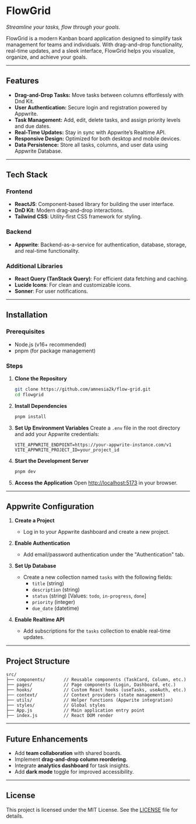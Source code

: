 # FlowGrid

_Streamline your tasks, flow through your goals._

FlowGrid is a modern Kanban board application designed to simplify task management for teams and individuals. With drag-and-drop functionality, real-time updates, and a sleek interface, FlowGrid helps you visualize, organize, and achieve your goals.

---

## Features

- **Drag-and-Drop Tasks:** Move tasks between columns effortlessly with Dnd Kit.
- **User Authentication:** Secure login and registration powered by Appwrite.
- **Task Management:** Add, edit, delete tasks, and assign priority levels and due dates.
- **Real-Time Updates:** Stay in sync with Appwrite’s Realtime API.
- **Responsive Design:** Optimized for both desktop and mobile devices.
- **Data Persistence:** Store all tasks, columns, and user data using Appwrite Database.

---

## Tech Stack

### Frontend

- **ReactJS**: Component-based library for building the user interface.
- **DnD Kit**: Modern drag-and-drop interactions.
- **Tailwind CSS**: Utility-first CSS framework for styling.

### Backend

- **Appwrite**: Backend-as-a-service for authentication, database, storage, and real-time functionality.

### Additional Libraries

- **React Query (TanStack Query)**: For efficient data fetching and caching.
- **Lucide Icons**: For clean and customizable icons.
- **Sonner**: For user notifications.

---

## Installation

### Prerequisites

- Node.js (v16+ recommended)
- pnpm (for package management)
<!-- - Appwrite instance set up (can be local or hosted) -->

### Steps

1. **Clone the Repository**

   ```bash
   git clone https://github.com/amnesia2k/flow-grid.git
   cd flowgrid
   ```

2. **Install Dependencies**

   ```bash
   pnpm install
   ```

3. **Set Up Environment Variables** Create a `.env` file in the root directory and add your Appwrite credentials:

   ```env
   VITE_APPWRITE_ENDPOINT=https://your-appwrite-instance.com/v1
   VITE_APPWRITE_PROJECT_ID=your_project_id
   ```

4. **Start the Development Server**

   ```bash
   pnpm dev
   ```

5. **Access the Application** Open [http://localhost:5173](http://localhost:5173) in your browser.

---

## Appwrite Configuration

1. **Create a Project**

   - Log in to your Appwrite dashboard and create a new project.

2. **Enable Authentication**

   - Add email/password authentication under the "Authentication" tab.

3. **Set Up Database**

   - Create a new collection named `tasks` with the following fields:
     - `title` (string)
     - `description` (string)
     - `status` (string) [Values: `todo`, `in-progress`, `done`]
     - `priority` (integer)
     - `due_date` (datetime)

4. **Enable Realtime API**

   - Add subscriptions for the `tasks` collection to enable real-time updates.

---

## Project Structure

```
src/
├── components/       // Reusable components (TaskCard, Column, etc.)
├── pages/            // Page components (Login, Dashboard, etc.)
├── hooks/            // Custom React hooks (useTasks, useAuth, etc.)
├── context/          // Context providers (state management)
├── utils/            // Helper functions (Appwrite integration)
├── styles/           // Global styles
├── App.js            // Main application entry point
├── index.js          // React DOM render
```

---

## Future Enhancements

- Add **team collaboration** with shared boards.
- Implement **drag-and-drop column reordering**.
- Integrate **analytics dashboard** for task insights.
- Add **dark mode** toggle for improved accessibility.

---

## License

This project is licensed under the MIT License. See the [LICENSE](LICENSE) file for details.
